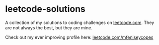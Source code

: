 # leetcode-solutions
A collection of my solutions to coding challenges on [leetcode.com](http://leetcode.com). They are not always the best, but they are mine.

Check out my ever improving profile here: [leetcode.com/mfeniseycopes](http://leetcode.com/mfeniseycopes)
